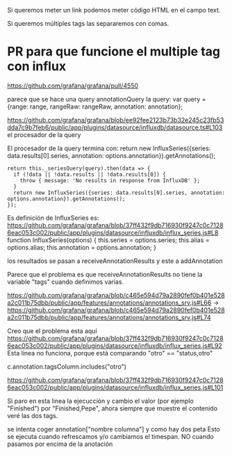 Si queremos meter un link podemos meter código HTML en el campo text.

Si queremos múltiples tags las separaremos con comas.


# PR para que funcione el multiple tag con influx
https://github.com/grafana/grafana/pull/4550

parece que se hace una query
annotationQuery
  la query:           var query = {range: range, rangeRaw: rangeRaw, annotation: annotation};

https://github.com/grafana/grafana/blob/ee92fee2123b73b32e245c23fb53dda7c9b7feb6/public/app/plugins/datasource/influxdb/datasource.ts#L103
el procesador de la query

El procesador de la query termina con:
      return new InfluxSeries({series: data.results[0].series, annotation: options.annotation}).getAnnotations();

    return this._seriesQuery(query).then(data => {
      if (!data || !data.results || !data.results[0]) {
        throw { message: 'No results in response from InfluxDB' };
      }
      return new InfluxSeries({series: data.results[0].series, annotation: options.annotation}).getAnnotations();
    });

Es definición de InfluxSeries es:
https://github.com/grafana/grafana/blob/37ff432f9db716930f9247c0c71286eac053c002/public/app/plugins/datasource/influxdb/influx_series.js#L8
  function InfluxSeries(options) {
    this.series = options.series;
    this.alias = options.alias;
    this.annotation = options.annotation;
  }

los resultados se pasan a receiveAnnotationResults y este a addAnnotation

Parece que el problema es que receiveAnnotationResults no tiene la variable "tags" cuando definimos varias.

https://github.com/grafana/grafana/blob/c465e594d79a2890fef0b401e528a2c011b75dbb/public/app/features/annotations/annotations_srv.js#L66
->
https://github.com/grafana/grafana/blob/c465e594d79a2890fef0b401e528a2c011b75dbb/public/app/features/annotations/annotations_srv.js#L74



Creo que el problema esta aquí
https://github.com/grafana/grafana/blob/37ff432f9db716930f9247c0c71286eac053c002/public/app/plugins/datasource/influxdb/influx_series.js#L92
Esta linea no funciona, porque está comparando
"otro" == "status,otro"

c.annotation.tagsColumn.includes("otro")

https://github.com/grafana/grafana/blob/37ff432f9db716930f9247c0c71286eac053c002/public/app/plugins/datasource/influxdb/influx_series.js#L101

Si paro en esta linea la ejecucción y cambio el valor (por ejemplo "Finished") por "Finished,Pepe", ahora siempre que muestre el contenido veré las dos tags.

se intenta coger annotation["nombre columna"] y como hay dos peta
Esto se ejecuta cuando refrescamos y/o cambiamos el timespan. NO cuando pasamos por encima de la anotación

